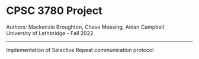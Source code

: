 # CPSC 3780 Project  

Authors: Mackenzie Broughton, Chase Mossing, Aidan Campbell  
University of Lethbridge - Fall 2022  

---
Implementation of Selective Repeat communication protocol
